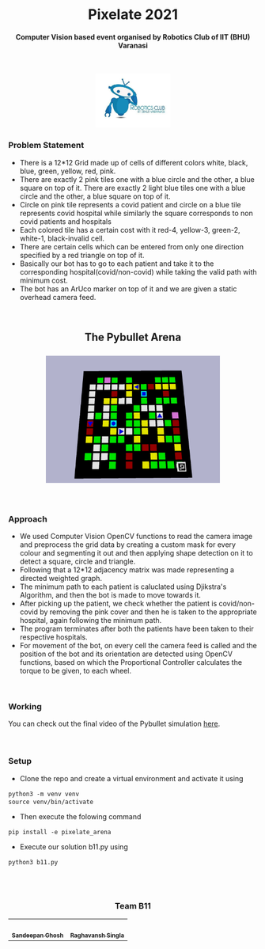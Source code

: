<html>
<body>
    
<h1 align=center>Pixelate 2021 </h1>
    
<h4 align=center>Computer Vision based event organised by Robotics Club of IIT (BHU) Varanasi</h4><br>
    
<p align=center>
    <img src="https://github.com/san2130/Pixelate-21/blob/main/robo%20(1).jpg" width="30%"/>
</p>
    
<h3> Problem Statement</h3>

- There is a 12*12 Grid made up of cells of different colors white, black, blue, green, yellow, red, pink.
- There are exactly 2 pink tiles one with a blue circle and the other, a blue square on top of it. There are exactly 2 light blue tiles one with a blue circle and the other, a blue square on top of it. 
- Circle on pink tile represents a covid patient and circle on a blue tile represents covid hospital while similarly the square corresponds to non covid patients and hospitals
- Each colored tile has a certain cost with it red-4, yellow-3, green-2, white-1, black-invalid cell.
- There are certain cells which can be entered from only one direction specified by a red triangle on top of it. 
- Basically our bot has to go to each patient and take it to the corresponding hospital(covid/non-covid) while taking the valid path with minimum cost. 
- The bot has an ArUco marker on top of it and we are given a static overhead camera feed. 
<br> 

<h2 align="center">The Pybullet Arena<br><br><img src="https://github.com/san2130/Pixelate-21/blob/main/Arena.png" width="70%"/></h2> 
<br>
    
### Approach

- We used Computer Vision OpenCV functions to read the camera image and preprocess the grid data by creating a custom mask for every colour and segmenting it out and then applying shape detection on it to detect a square, circle and triangle. 
- Following that a 12*12 adjacency matrix was made representing a directed weighted graph. 
- The minimum path to each patient is caluclated using Djikstra's Algorithm, and then the bot is made to move towards it. 
- After picking up the patient, we check whether the patient is covid/non-covid by removing the pink cover and then he is taken to the appropriate hospital, again following the minimum path. 
- The program terminates after both the patients have been taken to their respective hospitals. 
- For movement of the bot, on every cell the camera feed is called and the position of the bot and its orientation are detected using OpenCV functions, based on which the Proportional Controller calculates the torque to be given, to each wheel.  
    
<br>

### Working
You can check out the final video of the Pybullet simulation [here](https://drive.google.com/file/d/1RNXEZoWE4vzxKnGCpUiqtI4abuo0aFy0/view?usp=sharing).  
<br>
<br>
### Setup  
- Clone the repo and create a virtual environment and activate it using 
```
python3 -m venv venv
source venv/bin/activate
```
- Then execute the folowing command
``` 
pip install -e pixelate_arena
```  
- Execute our solution b11.py using 
```
python3 b11.py
```
<br>
<br>  

<h3 align=center>Team B11</h3>
    
<table align=center>
   <td align="center">
      <a href="https://github.com/san2130">
         <img src="https://avatars2.githubusercontent.com/u/60649618?s=460&v=4" width="100px;" alt=""/>
         <br />
         <sub>
            <b>Sandeepan Ghosh</b>
         </sub>
      </a>
      <br />
   </td>
   <td align="center">
      <a href="https://github.com/raghavansh">
         <img src="https://avatars.githubusercontent.com/u/78599181?v=4" width="100px" alt=""/>
         <br />
         <sub>
            <b>Raghavansh Singla</b>
         </sub>
      </a>
      <br />
   </td>
</table>
 
</body>
</html>
